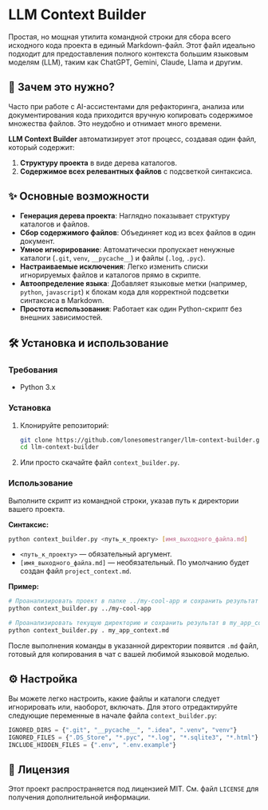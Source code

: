 # LLM Context Builder

Простая, но мощная утилита командной строки для сбора всего исходного кода проекта в единый Markdown-файл. Этот файл идеально подходит для предоставления полного контекста большим языковым моделям (LLM), таким как ChatGPT, Gemini, Claude, Llama и другим.

## 🚀 Зачем это нужно?

Часто при работе с AI-ассистентами для рефакторинга, анализа или документирования кода приходится вручную копировать содержимое множества файлов. Это неудобно и отнимает много времени.

**LLM Context Builder** автоматизирует этот процесс, создавая один файл, который содержит:
1.  **Структуру проекта** в виде дерева каталогов.
2.  **Содержимое всех релевантных файлов** с подсветкой синтаксиса.

## ✨ Основные возможности

-   **Генерация дерева проекта**: Наглядно показывает структуру каталогов и файлов.
-   **Сбор содержимого файлов**: Объединяет код из всех файлов в один документ.
-   **Умное игнорирование**: Автоматически пропускает ненужные каталоги (`.git`, `venv`, `__pycache__`) и файлы (`.log`, `.pyc`).
-   **Настраиваемые исключения**: Легко изменить списки игнорируемых файлов и каталогов прямо в скрипте.
-   **Автоопределение языка**: Добавляет языковые метки (например, `python`, `javascript`) к блокам кода для корректной подсветки синтаксиса в Markdown.
-   **Простота использования**: Работает как один Python-скрипт без внешних зависимостей.

## 🛠️ Установка и использование

### Требования
-   Python 3.x

### Установка
1.  Клонируйте репозиторий:
    ```bash
    git clone https://github.com/lonesomestranger/llm-context-builder.git
    cd llm-context-builder
    ```
2.  Или просто скачайте файл `context_builder.py`.

### Использование

Выполните скрипт из командной строки, указав путь к директории вашего проекта.

**Синтаксис:**
```bash
python context_builder.py <путь_к_проекту> [имя_выходного_файла.md]
```

-   `<путь_к_проекту>` — обязательный аргумент.
-   `[имя_выходного_файла.md]` — необязательный. По умолчанию будет создан файл `project_context.md`.

**Пример:**
```bash
# Проанализировать проект в папке ../my-cool-app и сохранить результат в project_context.md
python context_builder.py ../my-cool-app

# Проанализировать текущую директорию и сохранить результат в my_app_context.md
python context_builder.py . my_app_context.md
```

После выполнения команды в указанной директории появится `.md` файл, готовый для копирования в чат с вашей любимой языковой моделью.

## ⚙️ Настройка

Вы можете легко настроить, какие файлы и каталоги следует игнорировать или, наоборот, включать. Для этого отредактируйте следующие переменные в начале файла `context_builder.py`:

```python
IGNORED_DIRS = {".git", "__pycache__", ".idea", ".venv", "venv"}
IGNORED_FILES = {".DS_Store", "*.pyc", "*.log", "*.sqlite3", "*.html"}
INCLUDE_HIDDEN_FILES = {".env", ".env.example"}
```

## 📄 Лицензия

Этот проект распространяется под лицензией MIT. См. файл `LICENSE` для получения дополнительной информации.
